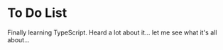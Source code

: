 # To Do List

Finally learning TypeScript. Heard a lot about it... let me see what it's all about...